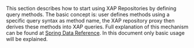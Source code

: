 This section describes how to start using XAP Repositories by defining query methods. The basic concept is: user defines methods using a specific query syntax as method name, the XAP repository proxy then derives these methods into XAP queries. Full explanation of this mechanism can be found at [Spring Data Reference](http://docs.spring.io/spring-data/data-commons/docs/current/reference/html/#repositories.query-methods). In this document only basic usage will be explained.
